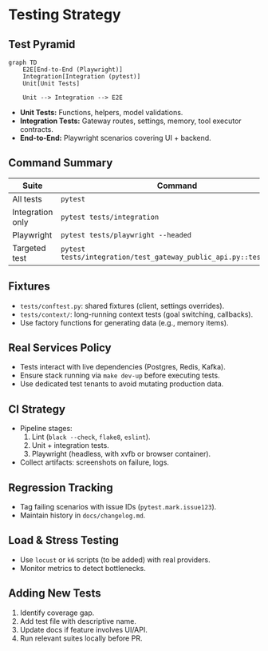 # Testing Strategy

## Test Pyramid

```mermaid
graph TD
    E2E[End-to-End (Playwright)]
    Integration[Integration (pytest)]
    Unit[Unit Tests]

    Unit --> Integration --> E2E
```

- **Unit Tests:** Functions, helpers, model validations.
- **Integration Tests:** Gateway routes, settings, memory, tool executor contracts.
- **End-to-End:** Playwright scenarios covering UI + backend.

## Command Summary

| Suite | Command |
| --- | --- |
| All tests | `pytest` |
| Integration only | `pytest tests/integration` |
| Playwright | `pytest tests/playwright --headed` |
| Targeted test | `pytest tests/integration/test_gateway_public_api.py::test_health` |

## Fixtures

- `tests/conftest.py`: shared fixtures (client, settings overrides).
- `tests/context/`: long-running context tests (goal switching, callbacks).
- Use factory functions for generating data (e.g., memory items).

## Real Services Policy

- Tests interact with live dependencies (Postgres, Redis, Kafka).
- Ensure stack running via `make dev-up` before executing tests.
- Use dedicated test tenants to avoid mutating production data.

## CI Strategy

- Pipeline stages:
  1. Lint (`black --check`, `flake8`, `eslint`).
  2. Unit + integration tests.
  3. Playwright (headless, with xvfb or browser container).
- Collect artifacts: screenshots on failure, logs.

## Regression Tracking

- Tag failing scenarios with issue IDs (`pytest.mark.issue123`).
- Maintain history in `docs/changelog.md`.

## Load & Stress Testing

- Use `locust` or `k6` scripts (to be added) with real providers.
- Monitor metrics to detect bottlenecks.

## Adding New Tests

1. Identify coverage gap.
2. Add test file with descriptive name.
3. Update docs if feature involves UI/API.
4. Run relevant suites locally before PR.
